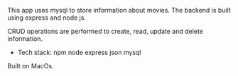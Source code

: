 This app uses mysql to store information about movies.
The backend is built using express and node js.

CRUD operations are performed to create, read, update and delete information.

- Tech stack:
npm
node
express
json
mysql

Built on MacOs.
